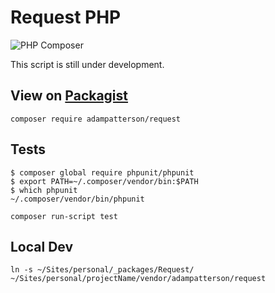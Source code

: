 # Request PHP
![PHP Composer](https://github.com/adampatterson/Request/workflows/PHP%20Composer/badge.svg?branch=main)

This script is still under development.

## View on [Packagist](https://packagist.org/packages/adampatterson/request)

`composer require adampatterson/request`

## Tests

```
$ composer global require phpunit/phpunit
$ export PATH=~/.composer/vendor/bin:$PATH
$ which phpunit
~/.composer/vendor/bin/phpunit
```

`composer run-script test`


## Local Dev

`ln -s ~/Sites/personal/_packages/Request/ ~/Sites/personal/projectName/vendor/adampatterson/request`
